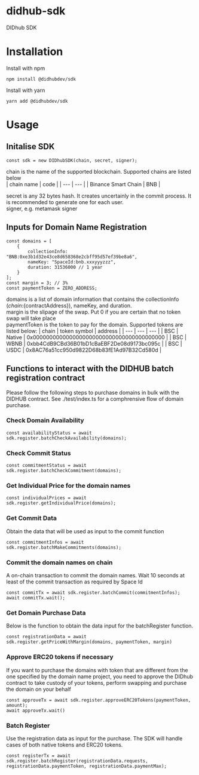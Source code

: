 # didhub-sdk
DIDhub SDK

# Installation
Install with npm
```
npm install @didhubdev/sdk
```

Install with yarn
```
yarn add @didhubdev/sdk
```

# Usage

## Initalise SDK
```
const sdk = new DIDhubSDK(chain, secret, signer);
```
chain is the name of the supported blockchain. Supported chains are listed below \
| chain name | code |
| --- | --- |
| Binance Smart Chain | BNB |

secret is any 32 bytes hash. It creates uncertainly in the commit process. It is recommended to generate one for each user. \
signer, e.g. metamask signer

## Inputs for Domain Name Registration
```
const domains = [
    {
        collectionInfo: "BNB:0xe3b1d32e43ce8d658368e2cbff95d57ef39be8a6",
        nameKey: "SpaceId:bnb.xxxyyyzzz",
        duration: 31536000 // 1 year
    }
];
const margin = 3; // 3%
const paymentToken = ZERO_ADDRESS;
```
domains is a list of domain information that contains the collectionInfo (${chain}:${contractAddress}),  nameKey, and duration. \
margin is the slipage of the swap. Put 0 if you are certain that no token swap will take place \
paymentToken is the token to pay for the domain. Supported tokens are listed below:
| chain | token symbol | address |
| --- | --- | --- |
| BSC | Native | 0x0000000000000000000000000000000000000000 |
| BSC | WBNB | 0xbb4CdB9CBd36B01bD1cBaEBF2De08d9173bc095c | 
| BSC | USDC | 0x8AC76a51cc950d9822D68b83fE1Ad97B32Cd580d | 

## Functions to interact with the DIDHUB batch registration contract

Please follow the following steps to purchase domains in bulk with the DIDHUB contract. See ./test/index.ts for a comphrensive flow of domain purchase.

### Check Domain Availability
```
const availabilityStatus = await sdk.register.batchCheckAvailability(domains);
```

### Check Commit Status
```
const commitmentStatus = await sdk.register.batchCheckCommitment(domains);
```

### Get Individual Price for the domain names
```
const individualPrices = await sdk.register.getIndividualPrice(domains);
```

### Get Commit Data 
Obtain the data that will be used as input to the commit function
```
const commitmentInfos = await sdk.register.batchMakeCommitments(domains);
```

### Commit the domain names on chain
A on-chain transaction to commit the domain names. Wait 10 seconds at least of the commit transaction as required by Space Id
```
const commitTx = await sdk.register.batchCommit(commitmentInfos);
await commitTx.wait();
```

### Get Domain Purchase Data
Below is the function to obtain the data input for the batchRegister function.
```
const registrationData = await sdk.register.getPriceWithMargin(domains, paymentToken, margin)
```

### Approve ERC20 tokens if necessary
If you want to purchase the domains with token that are different from the one specified by the domain name project, you need to approve the DIDhub contract to take custody of your tokens, perform swapping and purchase the domain on your behalf
```
const approveTx = await sdk.register.approveERC20Tokens(paymentToken, amount);
await approveTx.wait()
```

### Batch Register
Use the registration data as input for the purchase. The SDK will handle cases of both native tokens and ERC20 tokens.
```
const registerTx = await sdk.register.batchRegister(registrationData.requests, registrationData.paymentToken, registrationData.paymentMax);
```